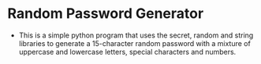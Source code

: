 #  Random Password Generator

 - This is a simple python program that uses the secret, random and string libraries to generate a 15-character random password with a mixture of uppercase and lowercase letters, special characters and numbers.
